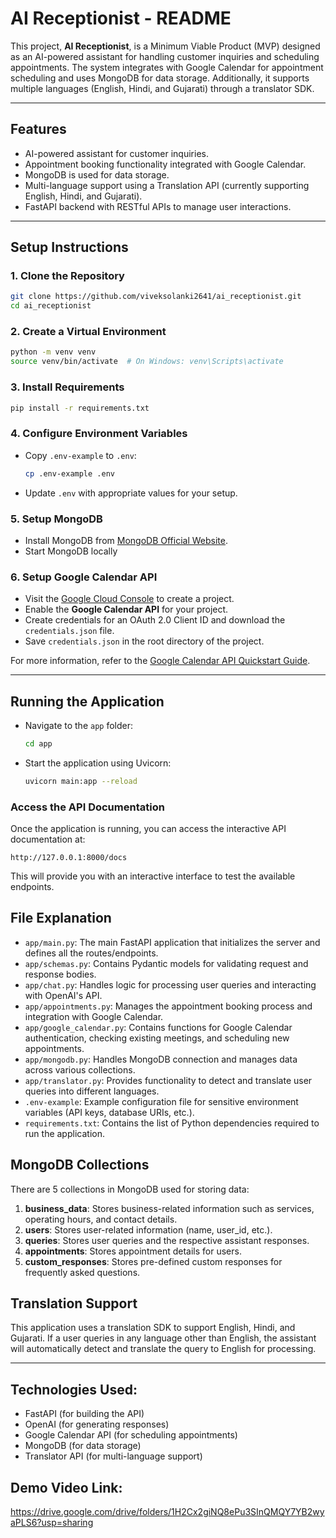 
# AI Receptionist - README

This project, **AI Receptionist**, is a Minimum Viable Product (MVP) designed as an AI-powered assistant for handling customer inquiries and scheduling appointments. The system integrates with Google Calendar for appointment scheduling and uses MongoDB for data storage. Additionally, it supports multiple languages (English, Hindi, and Gujarati) through a translator SDK.

---

## Features
- AI-powered assistant for customer inquiries.
- Appointment booking functionality integrated with Google Calendar.
- MongoDB is used for data storage.
- Multi-language support using a Translation API (currently supporting English, Hindi, and Gujarati).
- FastAPI backend with RESTful APIs to manage user interactions.

---

## Setup Instructions

### 1. Clone the Repository
```bash
git clone https://github.com/viveksolanki2641/ai_receptionist.git
cd ai_receptionist
```

### 2. Create a Virtual Environment
```bash
python -m venv venv
source venv/bin/activate  # On Windows: venv\Scripts\activate
```

### 3. Install Requirements
```bash
pip install -r requirements.txt
```

### 4. Configure Environment Variables
- Copy `.env-example` to `.env`:
  ```bash
  cp .env-example .env
  ```
- Update `.env` with appropriate values for your setup.

### 5. Setup MongoDB
- Install MongoDB from [MongoDB Official Website](https://www.mongodb.com/try/download/community).
- Start MongoDB locally

### 6. Setup Google Calendar API
- Visit the [Google Cloud Console](https://console.cloud.google.com/) to create a project.
- Enable the **Google Calendar API** for your project.
- Create credentials for an OAuth 2.0 Client ID and download the `credentials.json` file.
- Save `credentials.json` in the root directory of the project.

For more information, refer to the [Google Calendar API Quickstart Guide](https://developers.google.com/calendar/quickstart/python).

---

## Running the Application
- Navigate to the `app` folder:
  ```bash
  cd app
  ```
- Start the application using Uvicorn:
  ```bash
  uvicorn main:app --reload
  ```

### Access the API Documentation
Once the application is running, you can access the interactive API documentation at:
```
http://127.0.0.1:8000/docs
```

This will provide you with an interactive interface to test the available endpoints.

## File Explanation

- `app/main.py`: The main FastAPI application that initializes the server and defines all the routes/endpoints.
- `app/schemas.py`: Contains Pydantic models for validating request and response bodies.
- `app/chat.py`: Handles logic for processing user queries and interacting with OpenAI's API.
- `app/appointments.py`: Manages the appointment booking process and integration with Google Calendar.
- `app/google_calendar.py`: Contains functions for Google Calendar authentication, checking existing meetings, and scheduling new appointments.
- `app/mongodb.py`: Handles MongoDB connection and manages data across various collections.
- `app/translator.py`: Provides functionality to detect and translate user queries into different languages.
- `.env-example`: Example configuration file for sensitive environment variables (API keys, database URIs, etc.).
- `requirements.txt`: Contains the list of Python dependencies required to run the application.

## MongoDB Collections
There are 5 collections in MongoDB used for storing data:
1. **business_data**: Stores business-related information such as services, operating hours, and contact details.
2. **users**: Stores user-related information (name, user_id, etc.).
3. **queries**: Stores user queries and the respective assistant responses.
4. **appointments**: Stores appointment details for users.
5. **custom_responses**: Stores pre-defined custom responses for frequently asked questions.

## Translation Support
This application uses a translation SDK to support English, Hindi, and Gujarati. If a user queries in any language other than English, the assistant will automatically detect and translate the query to English for processing.

---

## Technologies Used:
- FastAPI (for building the API)
- OpenAI (for generating responses)
- Google Calendar API (for scheduling appointments)
- MongoDB (for data storage)
- Translator API (for multi-language support)

## Demo Video Link:
https://drive.google.com/drive/folders/1H2Cx2giNQ8ePu3SInQMQY7YB2wyaPLS6?usp=sharing